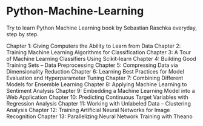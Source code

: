 # Python-Machine-Learning

Try to learn Python Machine Learning book by Sebastian Raschka everyday, step by step.

Chapter 1: Giving Computers the Ability to Learn from Data
Chapter 2: Training Machine Learning Algorithms for Classification
Chapter 3: A Tour of Machine Learning Classifiers Using Scikit-learn
Chapter 4: Building Good Training Sets – Data Preprocessing
Chapter 5: Compressing Data via Dimensionality Reduction
Chapter 6: Learning Best Practices for Model Evaluation and Hyperparameter Tuning
Chapter 7: Combining Different Models for Ensemble Learning
Chapter 8: Applying Machine Learning to Sentiment Analysis
Chapter 9: Embedding a Machine Learning Model into a Web Application
Chapter 10: Predicting Continuous Target Variables with Regression Analysis
Chapter 11: Working with Unlabeled Data – Clustering Analysis
Chapter 12: Training Artificial Neural Networks for Image Recognition
Chapter 13: Parallelizing Neural Network Training with Theano
